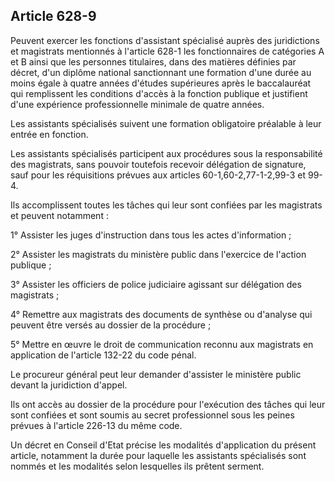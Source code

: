 Article 628-9
----
Peuvent exercer les fonctions d'assistant spécialisé auprès des juridictions et
magistrats mentionnés à l'article 628-1 les fonctionnaires de catégories A et B
ainsi que les personnes titulaires, dans des matières définies par décret, d'un
diplôme national sanctionnant une formation d'une durée au moins égale à quatre
années d'études supérieures après le baccalauréat qui remplissent les conditions
d'accès à la fonction publique et justifient d'une expérience professionnelle
minimale de quatre années.

Les assistants spécialisés suivent une formation obligatoire préalable à leur
entrée en fonction.

Les assistants spécialisés participent aux procédures sous la responsabilité des
magistrats, sans pouvoir toutefois recevoir délégation de signature, sauf pour
les réquisitions prévues aux articles 60-1,60-2,77-1-2,99-3 et 99-4.

Ils accomplissent toutes les tâches qui leur sont confiées par les magistrats et
peuvent notamment :

1° Assister les juges d'instruction dans tous les actes d'information ;

2° Assister les magistrats du ministère public dans l'exercice de l'action
publique ;

3° Assister les officiers de police judiciaire agissant sur délégation des
magistrats ;

4° Remettre aux magistrats des documents de synthèse ou d'analyse qui peuvent
être versés au dossier de la procédure ;

5° Mettre en œuvre le droit de communication reconnu aux magistrats en
application de l'article 132-22 du code pénal.

Le procureur général peut leur demander d'assister le ministère public devant la
juridiction d'appel.

Ils ont accès au dossier de la procédure pour l'exécution des tâches qui leur
sont confiées et sont soumis au secret professionnel sous les peines prévues à
l'article 226-13 du même code.

Un décret en Conseil d'Etat précise les modalités d'application du présent
article, notamment la durée pour laquelle les assistants spécialisés sont nommés
et les modalités selon lesquelles ils prêtent serment.
